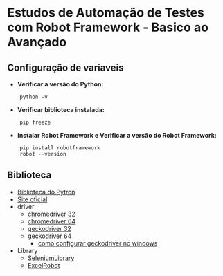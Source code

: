 # Estudos de Automação de Testes com Robot Framework - Basico ao Avançado

## Configuração de variaveis

- **Verificar a  versão do Python:**

``` dos
    python -v
```

- **Verificar  biblioteca instalada:**

``` dos
    pip freeze
```

- **Instalar Robot Framework e Verificar a versão do Robot Framework:**

``` dos
    pip install robotframework
    robot --version
```

## Biblioteca

- [Biblioteca do Pytron](https://pypi.org/)
- [Site oficial](https://robotframework.org/)
- driver
  - [chromedriver 32](https://storage.googleapis.com/chrome-for-testing-public/132.0.6834.83/win32/chromedriver-win32.zip)
  - [chromedriver 64](https://storage.googleapis.com/chrome-for-testing-public/132.0.6834.83/win64/chromedriver-win64.zip)
  - [geckodriver 32](https://github.com/mozilla/geckodriver/releases/download/v0.35.0/geckodriver-v0.35.0-win32.zip)
  - [geckodriver 64](https://github.com/mozilla/geckodriver/releases/download/v0.35.0/geckodriver-v0.35.0-win-aarch64.zip) 
    - [como configurar geckodriver no windows](https://pedrohjmartins.medium.com/como-configurar-geckodriver-no-windows-d32d1c5d5f8d)
- Library
  - [SeleniumLibrary](https://robotframework.org/SeleniumLibrary/SeleniumLibrary.html#library-documentation-top)
  - [ExcelRobot](https://zero88.github.io/robotframework-excel/docs/ExcelRobot.html)